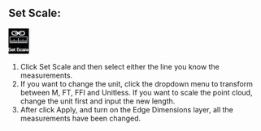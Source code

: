 ## Set Scale:

![](../.gitbook/assets/setscale.jpg)

1. Click Set Scale and then select either the line you know the measurements.
2. If you want to change the unit, click the dropdown menu to transform between M, FT, FFI and Unitless. If you want to scale the point cloud, change the unit first and input the new length.
3. After click Apply, and turn on the Edge Dimensions layer, all the measurements have been changed.


